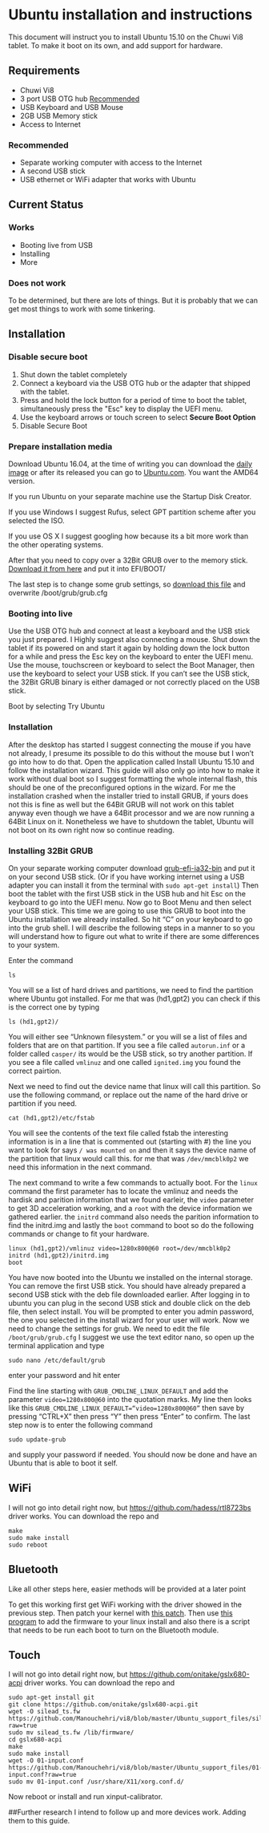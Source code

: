 # Ubuntu installation and instructions
This document will instruct you to install Ubuntu 15.10 on the Chuwi Vi8 tablet. To make it boot on its own, and add support for hardware.

## Requirements
* Chuwi Vi8
* 3 port USB OTG hub [Recommended](http://www.ebay.com/itm/CABLE-FOR-ANDROID-TABLET-COMPUTER-3-PORT-USB-2-0-OTG-HUB-OTG-CHARGING-CABLE-/331639050796?)
* USB Keyboard and USB Mouse
* 2GB USB Memory stick
* Access to Internet

### Recommended
* Separate working computer with access to the Internet
* A second USB stick
* USB ethernet or WiFi adapter that works with Ubuntu

## Current Status
### Works
* Booting live from USB
* Installing
* More

### Does not work
To be determined, but there are lots of things. But it is probably that we can get most things to work with some tinkering.

## Installation
### Disable secure boot
1. Shut down the tablet completely
2. Connect a keyboard via the USB OTG hub or the adapter that shipped with the tablet.
3. Press and hold the lock button for a period of time to boot the tablet, simultaneously press the "Esc" key to display the UEFI menu.
4. Use the keyboard arrows or touch screen to select **Secure Boot Option**
5. Disable Secure Boot

### Prepare installation media
Download Ubuntu 16.04, at the time of writing you can download the [daily image](http://cdimage.ubuntu.com/daily-live/current/) or after its released you can go to [Ubuntu.com](ubuntu.com). You want the AMD64 version.

If you run Ubuntu on your separate machine use the Startup Disk Creator. 

If you use Windows I suggest Rufus, select GPT partition scheme after you selected the ISO.

If you use OS X I suggest googling how because its a bit more work than the other operating systems.

After that you need to copy over a 32Bit GRUB over to the memory stick. [Download it from here](https://github.com/Manouchehri/vi8/blob/master/bootia32.efi?raw=true) and put it into EFI/BOOT/

The last step is to change some grub settings, so [download this file](https://raw.githubusercontent.com/Manouchehri/vi8/master/Ubuntu_support_files/grub.cfg?raw=true) and overwrite /boot/grub/grub.cfg

### Booting into live
Use the USB OTG hub and connect at least a keyboard and the USB stick you just prepared. I Highly suggest also connecting a mouse. Shut down the tablet if its powered on and start it again by holding down the lock button for a while and press the Esc key on the keyboard to enter the UEFI menu. Use the mouse, touchscreen or keyboard to select the Boot Manager, then use the keyboard to select your USB stick. If you can’t see the USB stick, the 32Bit GRUB binary is either damaged or not correctly placed on the USB stick.

Boot by selecting Try Ubuntu

### Installation
After the desktop has started I suggest connecting the mouse if you have not already, I presume its possible to do this without the mouse but I won’t go into how to do that. Open the application called Install Ubuntu 15.10 and follow the installation wizard. This guide will also only go into how to make it work without dual boot so I suggest formatting the whole internal flash, this should be one of the preconfigured options in the wizard. For me the installation crashed when the installer tried to install GRUB, if yours does not this is fine as well but the 64Bit GRUB will not work on this tablet anyway even though we have a 64Bit processor and we are now running a 64Bit Linux on it. Nonetheless we have to shutdown the tablet, Ubuntu will not boot on its own right now so continue reading.

### Installing 32Bit GRUB
On your separate working computer download [grub-efi-ia32-bin](http://packages.ubuntu.com/wily/amd64/grub-efi-ia32-bin/download) and put it on your second USB stick. (Or if you have working internet using a USB adapter you can install it from the terminal with `sudo apt-get install`) Then boot the tablet with the first USB stick in the USB hub and hit Esc on the keyboard to go into the UEFI menu. Now go to Boot Menu and then select your USB stick. This time we are going to use this GRUB to boot into the Ubuntu installation we already installed. So hit “C” on your keyboard to go into the grub shell. I will describe the following steps in a manner to so you will understand how to figure out what to write if there are some differences to your system.

Enter the command 

```
ls
```

You will se a list of hard drives and partitions, we need to find the partition where Ubuntu got installed. For me that was (hd1,gpt2) you can check if this is the correct one by typing

```
ls (hd1,gpt2)/
```
You will either see “Unknown filesystem.” or you will se a list of files and folders that are on that partition. If you see a file called `autorun.inf` or a folder called `casper/` its would be the USB stick, so try another partition. If you see a file called `vmlinuz` and one called `ignited.img` you found the correct pairtion.

Next we need to find out the device name that linux will call this partition. So use the following command, or replace out the name of the hard drive or partition if you need.

```
cat (hd1,gpt2)/etc/fstab
```
You will see the contents of the text file called fstab the interesting information is in a line that is commented out (starting with #) the line you want to look for says `/ was mounted on` and then it says the device name of the partition that linux would call this. for me that was `/dev/mmcblk0p2` we need this information in the next command.

The next command to write a few commands to actually boot. For the `linux` command the first parameter has to locate the vmlinuz and needs the hardisk and parition information that we found earleir, the `video` parameter to get 3D acceleration working, and a `root` with the device information we gathered earlier. the `initrd` command also needs the parition information to find the initrd.img and lastly the `boot` command to boot so do the following commands or change to fit your hardware.
```
linux (hd1,gpt2)/vmlinuz video=1280x800@60 root=/dev/mmcblk0p2
initrd (hd1,gpt2)/initrd.img
boot
```

You have now booted into the Ubuntu we installed on the internal storage. You can remove the first USB stick. You should have already prepared a second USB stick with the deb file downloaded earlier. After logging in to ubuntu you can plug in the second USB stick and double click on the deb file, then select install. You will be prompted to enter you admin password, the one you selected in the install wizard for your user will work. Now we need to change the settings for grub. We need to edit the file `/boot/grub/grub.cfg` I suggest we use the text editor nano, so open up the terminal application and type
```
sudo nano /etc/default/grub
```
enter your password and hit enter

Find the line starting with `GRUB_CMDLINE_LINUX_DEFAULT` and add the parameter `video=1280x800@60` into the quotation marks. My line then looks like this `GRUB_CMDLINE_LINUX_DEFAULT=“video=1280x800@60”` then save by pressing “CTRL+X” then press “Y” then press “Enter” to confirm. The last step now is to enter the following command
```
sudo update-grub
```
and supply your password if needed. You should now be done and have an Ubuntu that is able to boot it self.

## WiFi
I will not go into detail right now, but https://github.com/hadess/rtl8723bs driver works. You can download the repo and

```
make
sudo make install
sudo reboot
```

## Bluetooth
Like all other steps here, easier methods will be provided at a later point

To get this working first get WiFi working with the driver showed in the previous step. Then patch your kernel with [this patch](https://raw.githubusercontent.com/Manouchehri/vi8/master/Ubuntu_support_files/rfkill.patch). Then use [this program](https://github.com/lwfinger/rtl8723bs_bt) to add the firmware to your linux install and also there is a script that needs to be run each boot to turn on the Bluetooth module.

## Touch
I will not go into detail right now, but https://github.com/onitake/gslx680-acpi driver works. You can download the repo and

```
sudo apt-get install git
git clone https://github.com/onitake/gslx680-acpi.git
wget -O silead_ts.fw https://github.com/Manouchehri/vi8/blob/master/Ubuntu_support_files/silead_ts.fw?raw=true
sudo mv silead_ts.fw /lib/firmware/
cd gslx680-acpi
make
sudo make install
wget -O 01-input.conf https://github.com/Manouchehri/vi8/blob/master/Ubuntu_support_files/01-input.conf?raw=true
sudo mv 01-input.conf /usr/share/X11/xorg.conf.d/
```

Now reboot or install and run xinput-calibrator.

##Further research
I intend to follow up and more devices work. Adding them to this guide.
